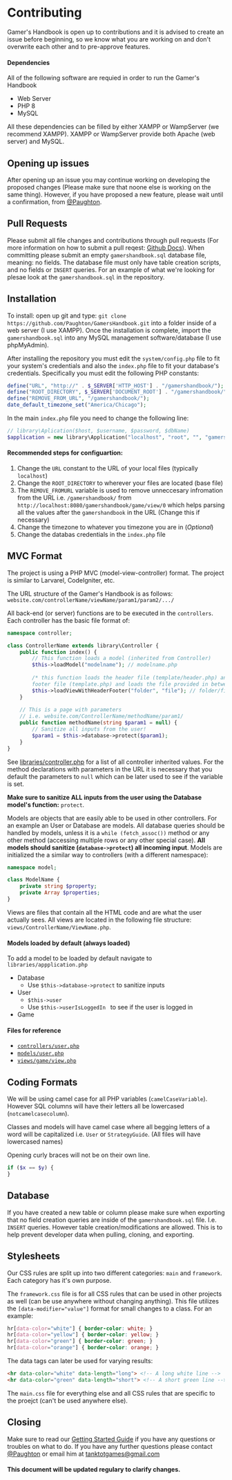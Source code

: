 # Contributing
Gamer's Handbook is open up to contributions and it is advised to create an issue before beginning, so we know what you are working on and don't overwrite each other and to pre-approve features.

#### Dependencies
All of the following software are requied in order to run the Gamer's Handbook
- Web Server
- PHP 8
- MySQL

All these dependencies can be filled by either XAMPP or WampServer (we recommend XAMPP). XAMPP or WampServer provide both Apache (web server) and MySQL.

## Opening up issues
After opening up an issue you may continue working on developing the proposed changes (Please make sure that noone else is working on the same thing). However, if you have proposed a new feature, please wait until a confirmation, from [@Paughton](https://github.com/Paughton/).

## Pull Requests
Please submit all file changes and contributions through pull requests (For more information on how to submit a pull reqest: [Github Docs](https://docs.github.com/en/github/collaborating-with-pull-requests/proposing-changes-to-your-work-with-pull-requests/creating-a-pull-request)). When committing please submit an empty `gamershandbook.sql` database file, meaning: no fields. The database file must only have table creation scripts, and no fields or `INSERT` queries. For an example of what we're looking for plesae look at the 	`gamershandbook.sql` in the repository.

## Installation
To install: open up git and type: `git clone https://github.com/Paughton/GamersHandbook.git` into a folder inside of a web server (I use XAMPP). Once the installation is complete, import the `gamershandbook.sql` into any MySQL management software/database (I use phpMyAdmin).

After installing the repository you must edit the `system/config.php` file to fit your system's credentials and also the `index.php` file to fit your database's credentials. Specifically you must edit the following PHP constants:
```PHP
define("URL", "http://" . $_SERVER['HTTP_HOST'] . "/gamershandbook/");
define("ROOT_DIRECTORY", $_SERVER['DOCUMENT_ROOT'] . "/gamershandbook/");
define("REMOVE_FROM_URL", "/gamershandbook/");
date_default_timezone_set("America/Chicago");
```
In the main `index.php` file you need to change the following line:
```PHP
// library\Aplication($host, $username, $password, $dbName)
$application = new library\Application("localhost", "root", "", "gamershandbook");
```

#### Recommended steps for configuartion:
1. Change the `URL` constant to the URL of your local files (typically `localhost`)
2. Change the `ROOT_DIRECTORY` to wherever your files are located (base file)
3. The `REMOVE_FROMURL` variable is used to remove unneccesary infromation from the URL i.e. `/gamershandbook/` from `http://localhost:8080/gamershandbook/game/view/0` which helps parsing all the values after the `gamershandbook` in the URL (Change this if necessary)
4. Change the timezone to whatever you timezone you are in (*Optional*)
5. Change the databas credentials in the `index.php` file

## MVC Format

The project is using a PHP MVC (model-view-controller) format. The project is similar to Larvarel, CodeIgniter, etc. 

The URL structure of the Gamer's Handbook is as follows: `website.com/controllerName/viewName/param1/param2/.../`

All back-end (or server) functions are to be executed in the `controllers`. Each controller has the basic file format of:
```PHP
namespace controller;

class ControllerName extends library\Controller {
	public function index() {
    	// This function loads a model (inherited from Controller)
    	$this->loadModel("modelname"); // modelname.php
        
        /* this function loads the header file (template/header.php) and
        footer file (template.php) and loads the file provided in between */
        $this->loadViewWithHeaderFooter("folder", "file"); // folder/file.php
	}
    
    // This is a page with parameters
    // i.e. website.com/ControllerName/methodName/param1/
    public function methodName(string $param1 = null) {
    	// Sanitize all inputs from the user!
    	$param1 = $this->database->protect($param1);
	}
}
```

See [libraries/controller.php](https://github.com/Paughton/GamersHandbook/blob/main/system/libraries/controller.php) for a list of all controller inherited values. For the method declarations with parameters in the URL it is necessary that you default the parameters to `null` which can be later used to see if the variable is set.

**Make sure to sanitize ALL inputs from the user using the Database model's function:** `protect`.

Models are objects that are easily able to be used in other controllers. For an example an User or Database are models. All database queries should be handled by models, unless it is a `while (fetch_assoc())` method or any other method (accessing multiple rows or any other special case). **All models should sanitize (`database->protect`) all incoming input**. Models are initialized the a similar way to controllers (with a different namespace):
```PHP
namespace model;

class ModelName {
	private string $property;
    private Array $properties;
}
```

Views are files that contain all the HTML code and are what the user actually sees. All views are located in the following file structure: `views/ControllerName/ViewName.php`.

#### Models loaded by default (always loaded)
To add a model to be loaded by default navigate to `libraries/appplication.php`
- Database
    - Use `$this->database->protect` to sanitize inputs
- User
    - `$this->user`
    - Use `$this->userIsLoggedIn ` to see if the user is logged in
- Game

#### Files for reference
- [`controllers/user.php`](https://github.com/Paughton/GamersHandbook/blob/main/system/controllers/user.php)
- [`models/user.php`](https://github.com/Paughton/GamersHandbook/blob/main/system/models/user.php)
- [`views/game/view.php`](https://github.com/Paughton/GamersHandbook/blob/main/system/views/game/view.php)

## Coding Formats
We will be using camel case for all PHP variables (`camelCaseVariable`). However SQL columns will have their letters all be lowercased (`notcamelcasecolumn`).

Classes and models will have camel case where all begging letters of a word will be capitalized i.e. `User` or `StrategyGuide`. (All files will have lowercased names)

Opening curly braces will not be on their own line.
```PHP
if ($x == $y) {
}
```

## Database
If you have created a new table or column please make sure when exporting that no field creation queries are inside of the `gamershandbook.sql` file. I.e. `INSERT` queries. However table creation/modifications are allowed. This is to help prevent developer data when pulling, cloning, and exporting.

## Stylesheets
Our CSS rules are split up into two different categories: `main` and `framework`. Each category has it's own purpose.

The `framework.css` file is for all CSS rules that can be used in other projects as well (can be use anywhere without changing anything). This file utilizes the `[data-modifier="value"]` format for small changes to a class. For an example:
```CSS
hr[data-color="white"] { border-color: white; }
hr[data-color="yellow"] { border-color: yellow; }
hr[data-color="green"] { border-color: green; }
hr[data-color="orange"] { border-color: orange; }
```

The data tags can later be used for varying results:
```HTML
<hr data-color="white" data-length="long"> <!-- A long white line -->
<hr data-color="green" data-length="short"> <!-- A short green line -->
```

The `main.css` file for everything else and all CSS rules that are specific to the proejct (can't be used anywhere else).

## Closing
Make sure to read our [Getting Started Guide](https://github.com/Paughton/GamersHandbook/blob/main/GETTINGSTARTED.md) if you have any questions or troubles on what to do. If you have any further questions please contact [@Paughton](https://github.com/Paughton/) or email him at [tanktotgames@gmail.com](mailto:tanktotgames@gmail.com)

#### This document will be updated regulary to clarify changes.